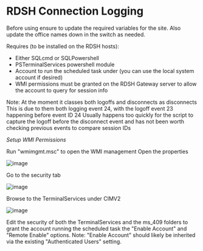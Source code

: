 # RDSH Connection Logging

Before using ensure to update the required variables for the site.
Also update the office names down in the switch as needed.

Requires (to be installed on the RDSH hosts):
 - Either SQLcmd or SQLPowershell 
 - PSTerminalServices powershell module
 - Account to run the scheduled task under (you can use the local system account if desired)
 - WMI permissions must be granted on the RDSH Gateway server to allow the account to query for session info

Note: At the moment it classes both logoffs and disconnects as disconnects
This is due to them both logging event 24, with the logoff event 23 happening before event ID 24
Usually happens too quickly for the script to capture the logoff before the disconnect event and has not been worth checking previous events to compare session IDs



*Setup WMI Permissions*

Run "wmimgmt.msc" to open the WMI management
Open the properties

![image](https://github.com/stefanrunarsson/RDSHConnectionLogging/assets/50282626/69bf14e0-a058-4bca-8b21-367468ff16d1)

Go to the security tab

![image](https://github.com/stefanrunarsson/RDSHConnectionLogging/assets/50282626/72ab7c40-fff1-4552-9718-584510cc1cba)

Browse to the TerminalServices under CIMV2

![image](https://github.com/stefanrunarsson/RDSHConnectionLogging/assets/50282626/b5fc8ff4-1d99-49e6-a332-cf233b0f216c)

Edit the security of both the TerminalServices and the ms_409 folders to grant the account running the scheduled task the "Enable Account" and "Remote Enable" options.
Note: "Enable Account" should likely be inherited via the existing "Authenticated Users" setting.
